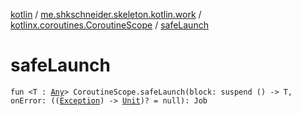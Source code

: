 [kotlin](../../index.md) / [me.shkschneider.skeleton.kotlin.work](../index.md) / [kotlinx.coroutines.CoroutineScope](index.md) / [safeLaunch](./safe-launch.md)

# safeLaunch

`fun <T : `[`Any`](https://kotlinlang.org/api/latest/jvm/stdlib/kotlin/-any/index.html)`> CoroutineScope.safeLaunch(block: suspend () -> T, onError: ((`[`Exception`](https://kotlinlang.org/api/latest/jvm/stdlib/kotlin/-exception/index.html)`) -> `[`Unit`](https://kotlinlang.org/api/latest/jvm/stdlib/kotlin/-unit/index.html)`)? = null): Job`